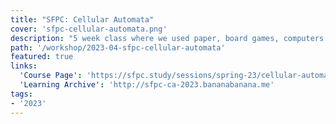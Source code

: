 ```yaml
---
title: "SFPC: Cellular Automata"
cover: 'sfpc-cellular-automata.png'
description: "5 week class where we used paper, board games, computers to challenge the traditional cultures and definitions of what programming is and who it is for."
path: '/workshop/2023-04-sfpc-cellular-automata'
featured: true
links:
  'Course Page': 'https://sfpc.study/sessions/spring-23/cellular-automata'
  'Learning Archive': 'http://sfpc-ca-2023.bananabanana.me'
tags:
- '2023'
---
```

